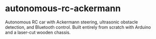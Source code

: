 # autonomous-rc-ackermann
Autonomous RC car with Ackermann steering, ultrasonic obstacle detection, and Bluetooth control. Built entirely from scratch with Arduino and a laser-cut wooden chassis.
